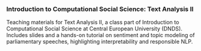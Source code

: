 ### Introduction to Computational Social Science: Text Analysis II
Teaching materials for Text Analysis II, a class part of Introduction to Computational Social Science at Central European University (DNDS). Includes slides and a hands-on tutorial on sentiment and topic modeling of parliamentary speeches, highlighting interpretability and responsible NLP.
